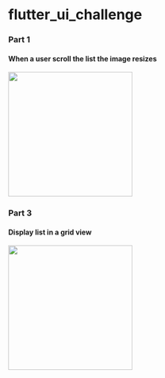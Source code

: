 # flutter_ui_challenge
### Part 1
#### When a user scroll the list the image resizes
<img src="https://user-images.githubusercontent.com/11628897/93957607-4afb7200-fd5d-11ea-90d2-112371826f82.jpg" width="250">

### Part 3
#### Display list in a grid view
<img src="https://user-images.githubusercontent.com/11628897/94097840-f543ca00-fe2f-11ea-8889-e0936c267f11.jpg" width="250">
